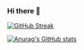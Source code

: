 ### Hi there 👋
[![GitHub Streak](https://github-readme-streak-stats.herokuapp.com?user=moeidheidari&theme=dark)](https://git.io/streak-stats)

[![Anurag's GitHub stats](https://github-readme-stats.vercel.app/api?username=moeidheidari)](https://github.com/anuraghazra/github-readme-stats)
<!--
**MoeidHeidari/moeidheidari** is a ✨ _special_ ✨ repository because its `README.md` (this file) appears on your GitHub profile.

Here are some ideas to get you started:

- 🔭 I’m currently working on ...
- 🌱 I’m currently learning ...
- 👯 I’m looking to collaborate on ...
- 🤔 I’m looking for help with ...
- 💬 Ask me about ...
- 📫 How to reach me: ...
- 😄 Pronouns: ...
- ⚡ Fun fact: ...
-->
